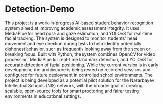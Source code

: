 # Detection-Demo
This project is a work-in-progress AI-based student behavior recognition system aimed at improving academic assessment integrity. 
It uses MediaPipe for head pose and gaze estimation, and YOLOv8 for real-time facial tracking.
The system is designed to monitor students' head movement and eye direction during tests to help identify potentially dishonest behavior, such as frequently looking away from the screen or breaking focus.
Built with Python, the system combines OpenCV for video processing, MediaPipe for real-time landmark detection, and YOLOv8 for accurate detection of facial positioning. 
While the current version is in early development, the architecture is being tested on recorded sessions and configured for future deployment in controlled school environments.
The project is being developed as a potential pilot solution for the Nazarbayev Intellectual Schools (NIS) network, with the broader goal of creating scalable, open-source tools for smart proctoring and fairer testing environments in educational settings.
